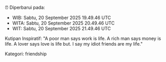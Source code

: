 ⏰ Diperbarui pada:
- WIB: Sabtu, 20 September 2025 19.49.46 UTC
- WITA: Sabtu, 20 September 2025 20.49.46 UTC
- WIT: Sabtu, 20 September 2025 21.49.46 UTC

Kutipan Inspiratif:
"A poor man says work is life. A rich man says money is life. A lover says love is life but. I say my idiot friends are my life."


Kategori: friendship

